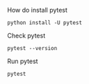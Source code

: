How do install pytest
```
python install -U pytest
```

Check pytest
```
pytest --version
```

Run pytest
```
pytest
```